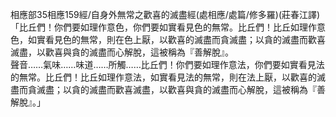 相應部35相應159經/自身外無常之歡喜的滅盡經(處相應/處篇/修多羅)(莊春江譯)  
「比丘們！你們要如理作意色，你們要如實看見色的無常。比丘們！比丘如理作意色，如實看見色的無常，則在色上厭，以歡喜的滅盡而貪滅盡；以貪的滅盡而歡喜滅盡，以歡喜與貪的滅盡而心解脫，這被稱為『善解脫』。  
聲音……氣味……味道……所觸……比丘們！你們要如理作意法，你們要如實看見法的無常。比丘們！比丘如理作意法，如實看見法的無常，則在法上厭，以歡喜的滅盡而貪滅盡；以貪的滅盡而歡喜滅盡，以歡喜與貪的滅盡而心解脫，這被稱為『善解脫』。」  
  
  
